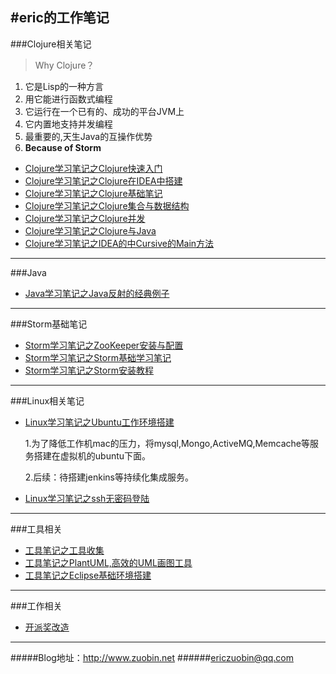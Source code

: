 #eric的工作笔记
--------------

###Clojure相关笔记

> Why Clojure？

1. 它是Lisp的一种方言
2. 用它能进行函数式编程
3. 它运行在一个已有的、成功的平台JVM上
4. 它内置地支持并发编程
5. 最重要的,天生Java的互操作优势
6. **Because of Storm**

- [Clojure学习笔记之Clojure快速入门](https://github.com/ericzuobin/notes/blob/master/clojure/clojure_basic.md)
- [Clojure学习笔记之Clojure在IDEA中搭建](https://github.com/ericzuobin/notes/blob/master/clojure/clojure_idea.md)
- [Clojure学习笔记之Clojure基础笔记](https://github.com/ericzuobin/notes/blob/master/clojure/clojure_1.md)
- [Clojure学习笔记之Clojure集合与数据结构](https://github.com/ericzuobin/notes/blob/master/clojure/clojure_2.md)
- [Clojure学习笔记之Clojure并发](https://github.com/ericzuobin/notes/blob/master/clojure/clojure_3.md)
- [Clojure学习笔记之Clojure与Java](https://github.com/ericzuobin/notes/blob/master/clojure/clojure4.md)
- [Clojure学习笔记之IDEA的中Cursive的Main方法](https://github.com/ericzuobin/notes/blob/master/clojure/cursive.md)

--------------
###Java

- [Java学习笔记之Java反射的经典例子](https://github.com/ericzuobin/notes/blob/master/Java/reflect.md)

--------------
###Storm基础笔记
- [Storm学习笔记之ZooKeeper安装与配置](https://github.com/ericzuobin/notes/blob/master/storm/zookeeper-install.md)
- [Storm学习笔记之Storm基础学习笔记](https://github.com/ericzuobin/notes/blob/master/storm/storm1.md)
- [Storm学习笔记之Storm安装教程](https://github.com/ericzuobin/notes/blob/master/storm/storm-install.md)


--------------
###Linux相关笔记
- [Linux学习笔记之Ubuntu工作环境搭建](https://github.com/ericzuobin/notes/blob/master/ubuntu/ubuntu_init.md)

  1.为了降低工作机mac的压力，将mysql,Mongo,ActiveMQ,Memcache等服务搭建在虚拟机的ubuntu下面。

  2.后续：待搭建jenkins等持续化集成服务。

- [Linux学习笔记之ssh无密码登陆](https://github.com/ericzuobin/notes/blob/master/tools/sshnopass.md)

--------------
###工具相关
- [工具笔记之工具收集](https://github.com/ericzuobin/notes/blob/master/clojure/githubnotes.md)
- [工具笔记之PlantUML,高效的UML画图工具](https://github.com/ericzuobin/notes/blob/master/tools/uml.md)
- [工具笔记之Eclipse基础环境搭建](https://github.com/ericzuobin/notes/blob/master/tools/eclipse_maven.md)

--------------
###工作相关
- [开派奖改造](https://github.com/ericzuobin/notes/blob/master/work/draw/lottery_draw.md)

--------------

#####Blog地址：http://www.zuobin.net
######ericzuobin@qq.com
